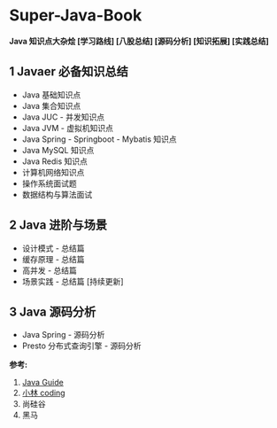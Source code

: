 # Super-Java-Book

**Java 知识点大杂烩 [学习路线] [八股总结] [源码分析] [知识拓展] [实践总结]**

## 1 Javaer 必备知识总结

+ Java 基础知识点
+ Java 集合知识点
+ Java JUC - 并发知识点
+ Java JVM - 虚拟机知识点
+ Java Spring - Springboot - Mybatis 知识点
+ Java MySQL 知识点
+ Java Redis 知识点
+ 计算机网络知识点
+ 操作系统面试题
+ 数据结构与算法面试

## 2 Java 进阶与场景

+ 设计模式 - 总结篇
+ 缓存原理 - 总结篇
+ 高并发 - 总结篇
+ 场景实践 - 总结篇 [持续更新]

## 3 Java 源码分析

+ Java Spring - 源码分析
+ Presto 分布式查询引擎  - 源码分析 



**参考:**

1. [Java Guide](https://javaguide.cn/)
2. [小林 coding](https://xiaolincoding.com/)
3. 尚硅谷
4. 黑马
